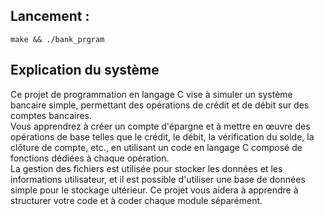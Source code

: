 ## Lancement :
```
make && ./bank_prgram
```

## Explication du système  
Ce projet de programmation en langage C vise à simuler un système bancaire simple, permettant des opérations de crédit et de débit sur des comptes bancaires.  
Vous apprendrez à créer un compte d'épargne et à mettre en œuvre des opérations de base telles que le crédit, le débit, la vérification du solde, la clôture de compte, etc., en utilisant un code en langage C composé de fonctions dédiées à chaque opération.  
La gestion des fichiers est utilisée pour stocker les données et les informations utilisateur, et il est possible d'utiliser une base de données simple pour le stockage ultérieur. Ce projet vous aidera à apprendre à structurer votre code et à coder chaque module séparément.  
